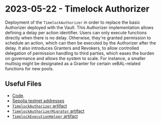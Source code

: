 # 2023-05-22 - Timelock Authorizer

Deployment of the `TimelockAuthorizer` in order to replace the basic Authorizer deployed with the Vault.
This Authorizer implementation allows defining a delay per action identifier. Users can only execute functions directly when there is no delay. Otherwise, they're granted permission to schedule an action, which can then be executed by the Authorizer after the delay. It also introduces Granters and Revokers, to allow controlled delegation of permission handling to third parties, which eases the burden on governance and allows the system to scale. For instance, a smaller multisig might be designated as a Granter for certain veBAL-related functions for new pools.

## Useful Files

- [Code](https://github.com/balancer/balancer-v2-monorepo/commit/bcf3fe05c0678cde4dc735bd2b1c2cf4fa7af537).
- [Sepolia testnet addresses](./output/sepolia.json)
- [`TimelockAuthorizer` artifact](./artifact/TimelockAuthorizer.json)
- [`TimelockAuthorizerMigrator` artifact](./artifact/TimelockAuthorizerMigrator.json)
- [`TimelockExecutionHelper` artifact](./artifact/TimelockExecutionHelper.json)
